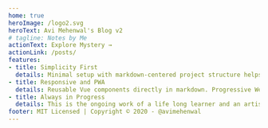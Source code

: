 ```yaml
---
home: true
heroImage: /logo2.svg
heroText: Avi Mehenwal's Blog v2
# tagline: Notes by Me
actionText: Explore Mystery →
actionLink: /posts/
features:
- title: Simplicity First
  details: Minimal setup with markdown-centered project structure helps focus on writing.
- title: Responsive and PWA
  details: Reusable Vue components directly in markdown. Progressive Web Application with responsive design.
- title: Always in Progress
  details: This is the ongoing work of a life long learner and an artist in making. Lets make some Art together.
footer: MIT Licensed | Copyright © 2020 - @avimehenwal
---
```


<!-- <posts /> -->

<Footer :comments="false" />
